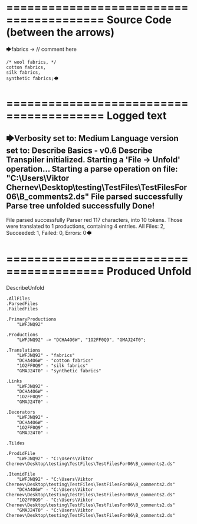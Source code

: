 ========================================
Source Code (between the arrows)
========================================

🡆fabrics -> // comment here

    /* wool fabrics, */
    cotton fabrics,
    silk fabrics,
    synthetic fabrics;🡄

========================================
Logged text
========================================

🡆Verbosity set to: Medium
Language version set to: Describe Basics - v0.6
Describe Transpiler initialized.
Starting a 'File -> Unfold' operation...
Starting a parse operation on file: "C:\Users\Viktor Chernev\Desktop\testing\TestFiles\TestFilesFor06\B_comments2.ds"
File parsed successfully
Parse tree unfolded successfully
Done!
------------------------
File parsed successfully
Parser red 117 characters, into 10 tokens.
Those were translated to 1 productions, containing 4 entries.
All Files: 2, Succeeded: 1, Failed: 0, Errors: 0🡄

========================================
Produced Unfold
========================================

DescribeUnfold

    .AllFiles
    .ParsedFiles
    .FailedFiles

    .PrimaryProductions
        "LWFJNQ92" 

    .Productions
        "LWFJNQ92" -> "DCHA4O6W", "1O2FF0Q9", "GMAJ24T0";

    .Translations
        "LWFJNQ92" - "fabrics"
        "DCHA4O6W" - "cotton fabrics"
        "1O2FF0Q9" - "silk fabrics"
        "GMAJ24T0" - "synthetic fabrics"

    .Links
        "LWFJNQ92" - 
        "DCHA4O6W" - 
        "1O2FF0Q9" - 
        "GMAJ24T0" - 

    .Decorators
        "LWFJNQ92" - 
        "DCHA4O6W" - 
        "1O2FF0Q9" - 
        "GMAJ24T0" - 

    .Tildes

    .ProdidFile
        "LWFJNQ92" - "C:\Users\Viktor Chernev\Desktop\testing\TestFiles\TestFilesFor06\B_comments2.ds"

    .ItemidFile
        "LWFJNQ92" - "C:\Users\Viktor Chernev\Desktop\testing\TestFiles\TestFilesFor06\B_comments2.ds"
        "DCHA4O6W" - "C:\Users\Viktor Chernev\Desktop\testing\TestFiles\TestFilesFor06\B_comments2.ds"
        "1O2FF0Q9" - "C:\Users\Viktor Chernev\Desktop\testing\TestFiles\TestFilesFor06\B_comments2.ds"
        "GMAJ24T0" - "C:\Users\Viktor Chernev\Desktop\testing\TestFiles\TestFilesFor06\B_comments2.ds"

